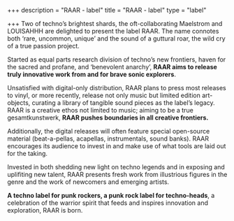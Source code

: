+++
description = "RAAR - label"
title = "RAAR - label"
type = "label"

+++
Two of techno’s brightest shards, the oft-collaborating Maelstrom and LOUISAHHH are delighted to present the label RAAR.  The name connotes both ‘rare, uncommon, unique’ and the sound of a guttural roar, the wild cry of a true passion project.

Started as equal parts research division of techno’s new frontiers, haven for the sacred and profane, and ‘benevolent anarchy’, **RAAR aims to release truly innovative work from and for brave sonic explorers**.

Unsatisfied with digital-only distribution, RAAR  plans to press most releases to vinyl, or more recently, release not only music but limited edition art-objects, curating a library of tangible sound pieces as the label’s legacy. RAAR is a creative ethos not limited to music; aiming to be a true gesamtkunstwerk, **RAAR pushes boundaries in all creative frontiers.**

Additionally, the digital releases will often feature special open-source material  (beat-a-pellas, acapellas, instrumentals, sound banks).  RAAR encourages its audience to invest in and make use of what tools are laid out for the taking.

Invested in both shedding new light on techno legends and in exposing and uplifiting new talent, RAAR presents fresh work from illustrious figures in the genre and the work of newcomers and emerging artists.  

**A techno label for punk rockers, a punk rock label for techno-heads**, a celebration of the warrior spirit that feeds and inspires innovation and exploration, RAAR is born.